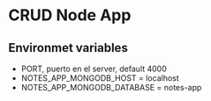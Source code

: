 # CRUD Node App

## Environmet variables

* PORT, puerto en el server, default 4000
* NOTES_APP_MONGODB_HOST = localhost
* NOTES_APP_MONGODB_DATABASE = notes-app
